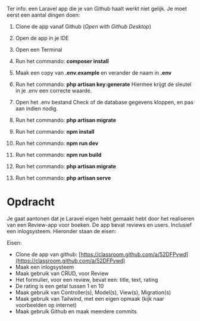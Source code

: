 Ter info: een Laravel app die je van Github haalt werkt niet gelijk. Je moet eerst een aantal dingen doen:

1. Clone de app vanaf Github (_Open with Github Desktop_)

2. Open de app in je IDE

3. Open een Terminal

4. Run het commando: **composer install**

5. Maak een copy van **.env.example** en verander de naam in **.env**

6. Run het commando: **php artisan key:generate**
   Hiermee krijgt de sleutel in je .env een correcte waarde.

7. Open het .env bestand
   Check of de database gegevens kloppen, en pas aan indien nodig.

8. Run het commando: **php artisan migrate**

9. Run het commando: **npm install**

10. Run het commando: **npm run dev**

11. Run het commando: **npm run build**

12. Run het commando: **php artisan migrate**

13. Run het commando: **php artisan serve**


# Opdracht
Je gaat aantonen dat je Laravel eigen hebt gemaakt hebt door het realiseren van een Review-app voor boeken. De app bevat reviews en users. Inclusief een inlogsysteem. Hieronder staan de eisen:

Eisen:

- Clone de app van github: [https://classroom.github.com/a/52DFPvwd](https://classroom.github.com/a/52DFPvwd)
- Maak een inlogsysteem
- Maak gebruik van CRUD, voor Review
- Het formulier, voor een review, bevat een: title, text, rating
- De rating is een getal tussen 1 en 10
- Maak gebruik van Controller(s), Model(s), View(s), Migration(s)
- Maak gebruik van Tailwind, met een eigen opmaak (kijk naar voorbeelden op internet)
- Maak gebruik Github en maak meerdere commits
